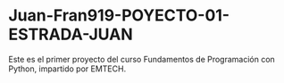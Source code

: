 # Juan-Fran919-POYECTO-01-ESTRADA-JUAN
Este es el primer proyecto del curso Fundamentos de Programación con Python, impartido por EMTECH.
